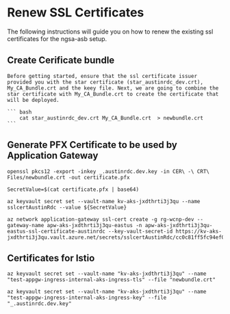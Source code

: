 # Renew SSL Certificates

The following instructions will guide you on how to renew  the existing ssl certificates for the ngsa-asb setup.

## Create Cerificate bundle
	
	Before getting started, ensure that the ssl certificate issuer provided you with the star certificate (star_austinrdc_dev.crt), My_CA_Bundle.crt and the keey file. Next, we are going to combine the star certificate with My_CA_Bundle.crt to create the certificate that will be deployed.

	``` bash
		cat star_austinrdc_dev.crt My_CA_Bundle.crt  > newbundle.crt
	```



## Generate PFX Certificate to be used by Application Gateway

	openssl pkcs12 -export -inkey _.austinrdc.dev.key -in CER\ -\ CRT\ Files/newbundle.crt -out certificate.pfx

	SecretValue=$(cat certificate.pfx | base64)

	az keyvault secret set --vault-name kv-aks-jxdthrti3j3qu --name sslcertAustinRdc --value ${SecretValue}

	az network application-gateway ssl-cert create -g rg-wcnp-dev --gateway-name apw-aks-jxdthrti3j3qu-eastus -n apw-aks-jxdthrti3j3qu-eastus-ssl-certificate-austinrdc --key-vault-secret-id https://kv-aks-jxdthrti3j3qu.vault.azure.net/secrets/sslcertAustinRdc/cc0c81ff5fc94ef0aa949994aa7a57cb


## Certificates for Istio
	az keyvault secret set --vault-name "kv-aks-jxdthrti3j3qu" --name "test-appgw-ingress-internal-aks-ingress-tls" --file "newbundle.crt"

	az keyvault secret set --vault-name "kv-aks-jxdthrti3j3qu" --name "test-appgw-ingress-internal-aks-ingress-key" --file "_.austinrdc.dev.key"
